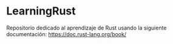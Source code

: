 # LearningRust
Repositorio dedicado al aprendizaje de Rust
usando la siguiente documentación: https://doc.rust-lang.org/book/
